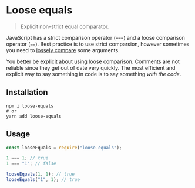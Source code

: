 # Loose equals

> Explicit non-strict equal comparator.

JavaScript has a strict comparison operator (`===`) and a loose comparison operator (`==`). Best practice is to use strict comparsion, however sometimes you need to [lossely compare](https://developer.mozilla.org/en-US/docs/Web/JavaScript/Equality_comparisons_and_sameness#Loose_equality_using) some arguments.

You better be explicit about using loose comparison. Comments are not reliable since they get out of date very quickly. The most efficient and explicit way to say something in code is to say something _with the code_.

## Installation

```
npm i loose-equals
# or
yarn add loose-equals
```

## Usage

```js
const looseEquals = require("loose-equals");

1 === 1; // true
1 === "1"; // false

looseEquals(1, 1); // true
looseEquals("1", 1); // true
```
